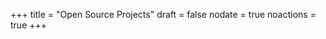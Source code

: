 +++
title = "Open Source Projects"
draft = false
nodate = true
noactions = true
+++

<div class="github-card" data-github="pboehm/ddns" data-width="400" data-height="153" data-theme="default"></div>
<div class="github-card" data-github="pboehm/django-data-migration" data-width="400" data-height="153" data-theme="default"></div>
<div class="github-card" data-github="pboehm/dotfiles" data-width="400" data-height="153" data-theme="default"></div>

<script src="//cdn.jsdelivr.net/github-cards/latest/widget.js"></script>
